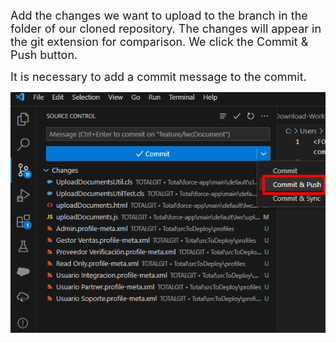 <FONT SIZE=4>Add the changes we want to upload to the branch in the folder of our cloned repository. The changes will appear in the git extension for comparison. We click the Commit & Push button.</font>

<FONT SIZE=4>It is necessary to add a commit message to the commit.</font>

![image.png](.imgs/commitVS.png)
